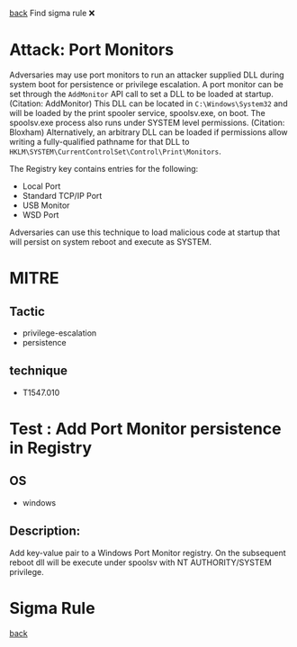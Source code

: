 
[back](../index.md)
Find sigma rule :x: 

# Attack: Port Monitors 

Adversaries may use port monitors to run an attacker supplied DLL during system boot for persistence or privilege escalation. A port monitor can be set through the <code>AddMonitor</code> API call to set a DLL to be loaded at startup. (Citation: AddMonitor) This DLL can be located in <code>C:\Windows\System32</code> and will be loaded by the print spooler service, spoolsv.exe, on boot. The spoolsv.exe process also runs under SYSTEM level permissions. (Citation: Bloxham) Alternatively, an arbitrary DLL can be loaded if permissions allow writing a fully-qualified pathname for that DLL to <code>HKLM\SYSTEM\CurrentControlSet\Control\Print\Monitors</code>. 

The Registry key contains entries for the following:

* Local Port
* Standard TCP/IP Port
* USB Monitor
* WSD Port

Adversaries can use this technique to load malicious code at startup that will persist on system reboot and execute as SYSTEM.

# MITRE
## Tactic
  - privilege-escalation
  - persistence


## technique
  - T1547.010


# Test : Add Port Monitor persistence in Registry
## OS
  - windows


## Description:
Add key-value pair to a Windows Port Monitor registry. On the subsequent reboot dll will be execute under spoolsv with NT AUTHORITY/SYSTEM privilege.

# Sigma Rule


[back](../index.md)
